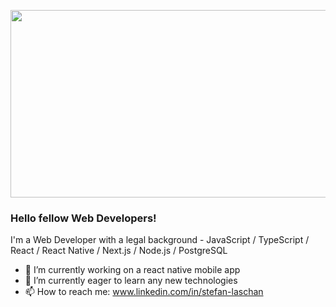 <p align="center">
  <img 
    width="1200"
    height="300"
    src="https://c4.wallpaperflare.com/wallpaper/689/20/945/web-development-minimalism-wallpaper-preview.jpg"
  >
</p>




### Hello fellow Web Developers!


I'm a Web Developer with a legal background - JavaScript / TypeScript / React / React Native / Next.js / Node.js / PostgreSQL


- 🔭 I’m currently working on a react native mobile app
- 🌱 I’m currently eager to learn any new technologies
- 📫 How to reach me: www.linkedin.com/in/stefan-laschan
